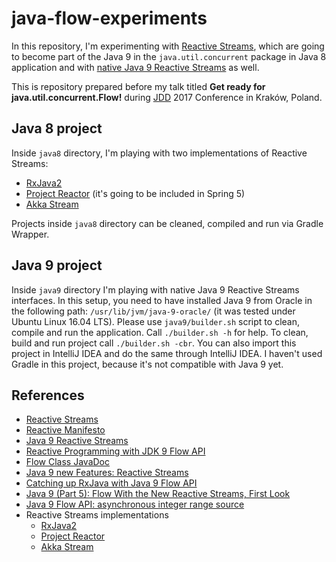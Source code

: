 # java-flow-experiments
In this repository, I'm experimenting with [Reactive Streams](http://www.reactive-streams.org), which are going to become part of the Java 9 in the `java.util.concurrent` package in Java 8 application and with [native Java 9 Reactive Streams](http://download.java.net/java/jdk9/docs/api/java/util/concurrent/Flow.html) as well.

This is repository prepared before my talk titled **Get ready for java.util.concurrent.Flow!** during [JDD](http://jdd.org.pl) 2017 Conference in Kraków, Poland.

Java 8 project
--------------

Inside `java8` directory, I'm playing with two implementations of Reactive Streams:
- [RxJava2](https://github.com/ReactiveX/RxJava)
- [Project Reactor](https://projectreactor.io/) (it's going to be included in Spring 5)
- [Akka Stream](https://github.com/akka/akka/tree/master/akka-stream)

Projects inside `java8` directory can be cleaned, compiled and run via Gradle Wrapper.

Java 9 project
--------------

Inside `java9` directory I'm playing with native Java 9 Reactive Streams interfaces.
In this setup, you need to have installed Java 9 from Oracle in the following path: `/usr/lib/jvm/java-9-oracle/` (it was tested under Ubuntu Linux 16.04 LTS). Please use `java9/builder.sh` script to clean, compile and run the application. Call `./builder.sh -h` for help. To clean, build and run project call `./builder.sh -cbr`. You can also import this project in IntelliJ IDEA and do the same through IntelliJ IDEA. I haven't used Gradle in this project, because it's not compatible with Java 9 yet.

References
----------
- [Reactive Streams](http://www.reactive-streams.org/)
- [Reactive Manifesto](https://www.reactivemanifesto.org/)
- [Java 9 Reactive Streams](http://www.baeldung.com/java-9-reactive-streams)
- [Reactive Programming with JDK 9 Flow API](https://community.oracle.com/docs/DOC-1006738)
- [Flow Class JavaDoc](http://gee.cs.oswego.edu/dl/jsr166/dist/docs/java/util/concurrent/Flow.html)
- [Java 9 new Features: Reactive Streams](https://aboullaite.me/java-9-new-features-reactive-streams/)
- [Catching up RxJava with Java 9 Flow API](https://medium.com/@teachpendant/catching-up-rxjava-with-java-9-flow-api-b2e19ec40270)
- [Java 9 (Part 5): Flow With the New Reactive Streams, First Look](https://dzone.com/articles/java-9-tutorial-flow-with-the-new-reactive-streams)
- [Java 9 Flow API: asynchronous integer range source](http://akarnokd.blogspot.com/2017/03/java-9-flow-api-asynchronous-integer.html)
- Reactive Streams implementations
  - [RxJava2](https://github.com/ReactiveX/RxJava)
  - [Project Reactor](https://projectreactor.io/)
  - [Akka Stream](https://github.com/akka/akka/tree/master/akka-stream)
